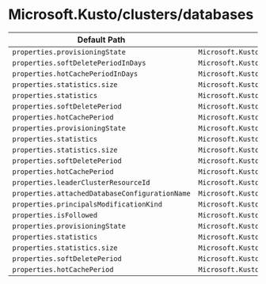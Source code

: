 # Microsoft.Kusto/clusters/databases

| Default Path | Alias |
|---|---|
| `properties.provisioningState` | `Microsoft.Kusto/clusters/databases/provisioningState` |
| `properties.softDeletePeriodInDays` | `Microsoft.Kusto/clusters/databases/softDeletePeriodInDays` |
| `properties.hotCachePeriodInDays` | `Microsoft.Kusto/clusters/databases/hotCachePeriodInDays` |
| `properties.statistics.size` | `Microsoft.Kusto/clusters/databases/statistics.size` |
| `properties.statistics` | `Microsoft.Kusto/clusters/databases/statistics` |
| `properties.softDeletePeriod` | `Microsoft.Kusto/clusters/databases/softDeletePeriod` |
| `properties.hotCachePeriod` | `Microsoft.Kusto/clusters/databases/hotCachePeriod` |
| `properties.provisioningState` | `Microsoft.Kusto/clusters/databases/ReadWrite.provisioningState` |
| `properties.statistics` | `Microsoft.Kusto/clusters/databases/ReadWrite.statistics` |
| `properties.statistics.size` | `Microsoft.Kusto/clusters/databases/ReadWrite.statistics.size` |
| `properties.softDeletePeriod` | `Microsoft.Kusto/clusters/databases/ReadWrite.softDeletePeriod` |
| `properties.hotCachePeriod` | `Microsoft.Kusto/clusters/databases/ReadWrite.hotCachePeriod` |
| `properties.leaderClusterResourceId` | `Microsoft.Kusto/clusters/databases/ReadOnlyFollowing.leaderClusterResourceId` |
| `properties.attachedDatabaseConfigurationName` | `Microsoft.Kusto/clusters/databases/ReadOnlyFollowing.attachedDatabaseConfigurationName` |
| `properties.principalsModificationKind` | `Microsoft.Kusto/clusters/databases/ReadOnlyFollowing.principalsModificationKind` |
| `properties.isFollowed` | `Microsoft.Kusto/clusters/databases/ReadWrite.isFollowed` |
| `properties.provisioningState` | `Microsoft.Kusto/clusters/databases/ReadOnlyFollowing.provisioningState` |
| `properties.statistics` | `Microsoft.Kusto/clusters/databases/ReadOnlyFollowing.statistics` |
| `properties.statistics.size` | `Microsoft.Kusto/clusters/databases/ReadOnlyFollowing.statistics.size` |
| `properties.softDeletePeriod` | `Microsoft.Kusto/clusters/databases/ReadOnlyFollowing.softDeletePeriod` |
| `properties.hotCachePeriod` | `Microsoft.Kusto/clusters/databases/ReadOnlyFollowing.hotCachePeriod` |

